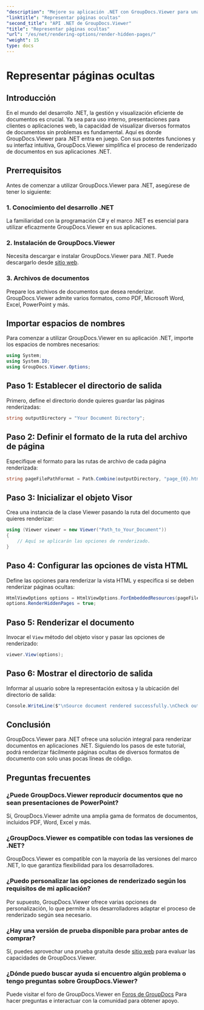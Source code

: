 ```yaml
---
"description": "Mejore su aplicación .NET con GroupDocs.Viewer para una representación fluida de documentos. Siga nuestra guía paso a paso para representar páginas ocultas sin esfuerzo."
"linktitle": "Representar páginas ocultas"
"second_title": "API .NET de GroupDocs.Viewer"
"title": "Representar páginas ocultas"
"url": "/es/net/rendering-options/render-hidden-pages/"
"weight": 15
type: docs
---
```

# Representar páginas ocultas

## Introducción
En el mundo del desarrollo .NET, la gestión y visualización eficiente de documentos es crucial. Ya sea para uso interno, presentaciones para clientes o aplicaciones web, la capacidad de visualizar diversos formatos de documentos sin problemas es fundamental. Aquí es donde GroupDocs.Viewer para .NET entra en juego. Con sus potentes funciones y su interfaz intuitiva, GroupDocs.Viewer simplifica el proceso de renderizado de documentos en sus aplicaciones .NET.
## Prerrequisitos
Antes de comenzar a utilizar GroupDocs.Viewer para .NET, asegúrese de tener lo siguiente:
### 1. Conocimiento del desarrollo .NET
La familiaridad con la programación C# y el marco .NET es esencial para utilizar eficazmente GroupDocs.Viewer en sus aplicaciones.
### 2. Instalación de GroupDocs.Viewer
Necesita descargar e instalar GroupDocs.Viewer para .NET. Puede descargarlo desde [sitio web](https://releases.groupdocs.com/viewer/net/).
### 3. Archivos de documentos
Prepare los archivos de documentos que desea renderizar. GroupDocs.Viewer admite varios formatos, como PDF, Microsoft Word, Excel, PowerPoint y más.

## Importar espacios de nombres
Para comenzar a utilizar GroupDocs.Viewer en su aplicación .NET, importe los espacios de nombres necesarios:
```csharp
using System;
using System.IO;
using GroupDocs.Viewer.Options;
```
## Paso 1: Establecer el directorio de salida
Primero, define el directorio donde quieres guardar las páginas renderizadas:
```csharp
string outputDirectory = "Your Document Directory";
```
## Paso 2: Definir el formato de la ruta del archivo de página
Especifique el formato para las rutas de archivo de cada página renderizada:
```csharp
string pageFilePathFormat = Path.Combine(outputDirectory, "page_{0}.html");
```
## Paso 3: Inicializar el objeto Visor
Crea una instancia de la clase Viewer pasando la ruta del documento que quieres renderizar:
```csharp
using (Viewer viewer = new Viewer("Path_to_Your_Document"))
{
    // Aquí se aplicarán las opciones de renderizado.
}
```
## Paso 4: Configurar las opciones de vista HTML
Define las opciones para renderizar la vista HTML y especifica si se deben renderizar páginas ocultas:
```csharp
HtmlViewOptions options = HtmlViewOptions.ForEmbeddedResources(pageFilePathFormat);
options.RenderHiddenPages = true;
```
## Paso 5: Renderizar el documento
Invocar el `View` método del objeto visor y pasar las opciones de renderizado:
```csharp
viewer.View(options);
```
## Paso 6: Mostrar el directorio de salida
Informar al usuario sobre la representación exitosa y la ubicación del directorio de salida:
```csharp
Console.WriteLine($"\nSource document rendered successfully.\nCheck output in {outputDirectory}.");
```

## Conclusión
GroupDocs.Viewer para .NET ofrece una solución integral para renderizar documentos en aplicaciones .NET. Siguiendo los pasos de este tutorial, podrá renderizar fácilmente páginas ocultas de diversos formatos de documento con solo unas pocas líneas de código.
## Preguntas frecuentes
### ¿Puede GroupDocs.Viewer reproducir documentos que no sean presentaciones de PowerPoint?
Sí, GroupDocs.Viewer admite una amplia gama de formatos de documentos, incluidos PDF, Word, Excel y más.
### ¿GroupDocs.Viewer es compatible con todas las versiones de .NET?
GroupDocs.Viewer es compatible con la mayoría de las versiones del marco .NET, lo que garantiza flexibilidad para los desarrolladores.
### ¿Puedo personalizar las opciones de renderizado según los requisitos de mi aplicación?
Por supuesto, GroupDocs.Viewer ofrece varias opciones de personalización, lo que permite a los desarrolladores adaptar el proceso de renderizado según sea necesario.
### ¿Hay una versión de prueba disponible para probar antes de comprar?
Sí, puedes aprovechar una prueba gratuita desde [sitio web](https://releases.groupdocs.com/) para evaluar las capacidades de GroupDocs.Viewer.
### ¿Dónde puedo buscar ayuda si encuentro algún problema o tengo preguntas sobre GroupDocs.Viewer?
Puede visitar el foro de GroupDocs.Viewer en [Foros de GroupDocs](https://forum.groupdocs.com/c/viewer/9) Para hacer preguntas e interactuar con la comunidad para obtener apoyo.